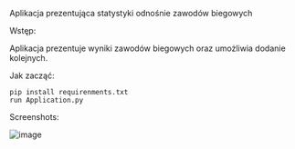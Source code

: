 Aplikacja prezentująca statystyki odnośnie zawodów biegowych

Wstęp:

Aplikacja prezentuje wyniki zawodów biegowych oraz umożliwia dodanie kolejnych.

Jak zacząć:

    pip install requirenments.txt
    run Application.py

Screenshots:

![image](https://github.com/JKawa/Aplikacja_biegi/assets/8983162/c1b0a582-cf92-47a2-a0fa-1ad64bdd52f9)
